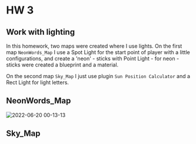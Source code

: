 # HW 3

## Work with lighting

In this homework, two maps were created where I use lights. On the first map `NeonWords_Map` I use a Spot Light for the start point of player with a little configurations, and create a 'neon' - sticks with Point Light - for neon - sticks were created a blueprint and a material.

On the second map `Sky_Map` I just use plugin `Sun Position Calculator` and a Rect Light for light letters.

## NeonWords_Map
![2022-06-20 00-13-13](https://user-images.githubusercontent.com/34779566/174500656-354c0b2d-40fb-4eb9-966a-ab07b706d8c2.gif)


## Sky_Map
